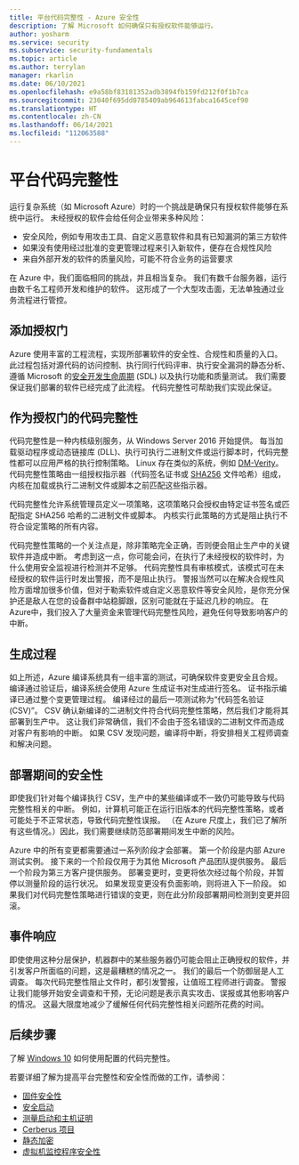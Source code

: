 ```yaml
---
title: 平台代码完整性 - Azure 安全性
description: 了解 Microsoft 如何确保只有授权软件能够运行。
author: yosharm
ms.service: security
ms.subservice: security-fundamentals
ms.topic: article
ms.author: terrylan
manager: rkarlin
ms.date: 06/10/2021
ms.openlocfilehash: e9a58bf83181352adb3894fb159fd212f0f1b7ca
ms.sourcegitcommit: 23040f695dd0785409ab964613fabca1645cef90
ms.translationtype: HT
ms.contentlocale: zh-CN
ms.lasthandoff: 06/14/2021
ms.locfileid: "112063588"
---
```

# <a name="platform-code-integrity"></a>平台代码完整性

运行复杂系统（如 Microsoft Azure）时的一个挑战是确保只有授权软件能够在系统中运行。 未经授权的软件会给任何企业带来多种风险：

- 安全风险，例如专用攻击工具、自定义恶意软件和具有已知漏洞的第三方软件
- 如果没有使用经过批准的变更管理过程来引入新软件，便存在合规性风险
- 来自外部开发的软件的质量风险，可能不符合业务的运营要求

在 Azure 中，我们面临相同的挑战，并且相当复杂。 我们有数千台服务器，运行由数千名工程师开发和维护的软件。 这形成了一个大型攻击面，无法单独通过业务流程进行管控。

## <a name="adding-an-authorization-gate"></a>添加授权门

Azure 使用丰富的工程流程，实现所部署软件的安全性、合规性和质量的入口。 此过程包括对源代码的访问控制、执行同行代码评审、执行安全漏洞的静态分析、遵循 Microsoft 的[安全开发生命周期](https://www.microsoft.com/securityengineering/sdl/) (SDL) 以及执行功能和质量测试。 我们需要保证我们部署的软件已经完成了此流程。 代码完整性可帮助我们实现此保证。

## <a name="code-integrity-as-an-authorization-gate"></a>作为授权门的代码完整性

代码完整性是一种内核级别服务，从 Windows Server 2016 开始提供。 每当加载驱动程序或动态链接库 (DLL)、执行可执行二进制文件或运行脚本时，代码完整性都可以应用严格的执行控制策略。 Linux 存在类似的系统，例如 [DM-Verity](https://www.kernel.org/doc/html/latest/admin-guide/device-mapper/verity.html)。 代码完整性策略由一组授权指示器（代码签名证书或 [SHA256](https://en.wikipedia.org/wiki/Secure_Hash_Algorithms) 文件哈希）组成，内核在加载或执行二进制文件或脚本之前匹配这些指示器。

代码完整性允许系统管理员定义一项策略，这项策略只会授权由特定证书签名或匹配指定 SHA256 哈希的二进制文件或脚本。 内核实行此策略的方式是阻止执行不符合设定策略的所有内容。

代码完整性策略的一个关注点是，除非策略完全正确，否则便会阻止生产中的关键软件并造成中断。 考虑到这一点，你可能会问，在执行了未经授权的软件时，为什么使用安全监视进行检测并不足够。 代码完整性具有审核模式，该模式可在未经授权的软件运行时发出警报，而不是阻止执行。 警报当然可以在解决合规性风险方面增加很多价值，但对于勒索软件或自定义恶意软件等安全风险，是你充分保护还是敌人在您的设备群中站稳脚跟，区别可能就在于延迟几秒的响应。 在Azure中，我们投入了大量资金来管理代码完整性风险，避免任何导致影响客户的中断。

## <a name="build-process"></a>生成过程

如上所述，Azure 编译系统具有一组丰富的测试，可确保软件变更安全且合规。 编译通过验证后，编译系统会使用 Azure 生成证书对生成进行签名。 证书指示编译已通过整个变更管理过程。 编译经过的最后一项测试称为“代码签名验证 (CSV)”。 CSV 确认新编译的二进制文件符合代码完整性策略，然后我们才能将其部署到生产中。 这让我们非常确信，我们不会由于签名错误的二进制文件而造成对客户有影响的中断。 如果 CSV 发现问题，编译将中断，将安排相关工程师调查和解决问题。

## <a name="safety-during-deployment"></a>部署期间的安全性

即使我们针对每个编译执行 CSV，生产中的某些编译或不一致仍可能导致与代码完整性相关的中断。 例如，计算机可能正在运行旧版本的代码完整性策略，或者可能处于不正常状态，导致代码完整性误报。 （在 Azure 尺度上，我们已了解所有这些情况。）因此，我们需要继续防范部署期间发生中断的风险。

Azure 中的所有变更都需要通过一系列阶段才会部署。 第一个阶段是内部 Azure 测试实例。 接下来的一个阶段仅用于为其他 Microsoft 产品团队提供服务。 最后一个阶段为第三方客户提供服务。 部署变更时，变更将依次经过每个阶段，并暂停以测量阶段的运行状况。 如果发现变更没有负面影响，则将进入下一阶段。 如果我们对代码完整性策略进行错误的变更，则在此分阶段部署期间检测到变更并回滚。

## <a name="incident-response"></a>事件响应

即使使用这种分层保护，机器群中的某些服务器仍可能会阻止正确授权的软件，并引发客户所面临的问题，这是最糟糕的情况之一。 我们的最后一个防御层是人工调查。 每次代码完整性阻止文件时，都引发警报，让值班工程师进行调查。 警报让我们能够开始安全调查和干预，无论问题是表示真实攻击、误报或其他影响客户的情况。 这最大限度地减少了缓解任何代码完整性相关问题所花费的时间。  

## <a name="next-steps"></a>后续步骤

了解 [Windows 10](/windows/security/threat-protection/device-guard/introduction-to-device-guard-virtualization-based-security-and-windows-defender-application-control) 如何使用配置的代码完整性。

若要详细了解为提高平台完整性和安全性而做的工作，请参阅：

- [固件安全性](firmware.md)
- [安全启动](secure-boot.md)
- [测量启动和主机证明](measured-boot-host-attestation.md)
- [Cerberus 项目](project-cerberus.md)
- [静态加密](encryption-atrest.md)
- [虚拟机监控程序安全性](hypervisor.md)